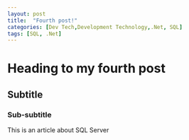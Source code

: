 ```yaml
---
layout: post
title:  "Fourth post!"
categories: [Dev Tech,Development Technology,.Net, SQL]
tags: [SQL, .Net]
---
```



# Heading to my fourth post
## Subtitle
### Sub-subtitle
This is an article about SQL Server